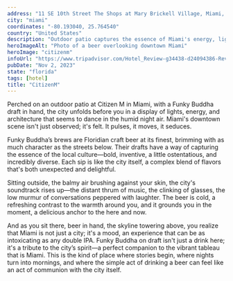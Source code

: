 ```yaml
---
address: "11 SE 10th Street The Shops at Mary Brickell Village, Miami, FL 33130"
city: "miami"
coordinates: "-80.193040, 25.764540"
country: "United States"
description: "Outdoor patio captures the essence of Miami's energy, lights, and diverse culture"
heroImageAlt: "Photo of a beer overlooking downtown Miami"
heroImage: "citizenm"
infoUrl: "https://www.tripadvisor.com/Hotel_Review-g34438-d24094386-Reviews-CitizenM_Miami_Brickell_Hotel-Miami_Florida.html"
pubDate: "Nov 2, 2023"
state: "florida"
tags: [hotel]
title: "CitizenM"
---
```


Perched on an outdoor patio at Citizen M in Miami, with a Funky Buddha draft in hand, the city unfolds before you in a display of lights, energy, and architecture that seems to dance in the humid night air. Miami's downtown scene isn't just observed; it's felt. It pulses, it moves, it seduces.

Funky Buddha’s brews are Floridian craft beer at its finest, brimming with as much character as the streets below. Their drafts have a way of capturing the essence of the local culture—bold, inventive, a little ostentatious, and incredibly diverse. Each sip is like the city itself, a complex blend of flavors that's both unexpected and delightful.

Sitting outside, the balmy air brushing against your skin, the city's soundtrack rises up—the distant thrum of music, the clinking of glasses, the low murmur of conversations peppered with laughter. The beer is cold, a refreshing contrast to the warmth around you, and it grounds you in the moment, a delicious anchor to the here and now.

And as you sit there, beer in hand, the skyline towering above, you realize that Miami is not just a city; it's a mood, an experience that can be as intoxicating as any double IPA. Funky Buddha on draft isn't just a drink here; it's a tribute to the city’s spirit—a perfect companion to the vibrant tableau that is Miami. This is the kind of place where stories begin, where nights turn into mornings, and where the simple act of drinking a beer can feel like an act of communion with the city itself.
